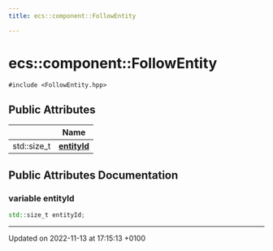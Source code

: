 ```yaml
---
title: ecs::component::FollowEntity

---
```


# ecs::component::FollowEntity






`#include <FollowEntity.hpp>`

## Public Attributes

|                | Name           |
| -------------- | -------------- |
| std::size_t | **[entityId](Classes/structecs_1_1component_1_1_follow_entity.md#variable-entityid)**  |

## Public Attributes Documentation

### variable entityId

```cpp
std::size_t entityId;
```


-------------------------------

Updated on 2022-11-13 at 17:15:13 +0100